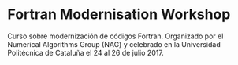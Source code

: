 # Fortran Modernisation Workshop
Curso sobre modernización de códigos Fortran. Organizado por el Numerical Algorithms Group (NAG) y celebrado en la Universidad Politécnica de Cataluña el 24 al 26 de julio 2017.
